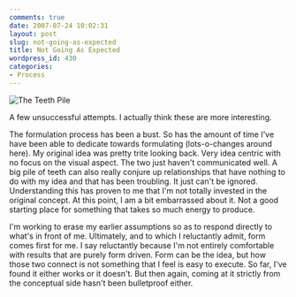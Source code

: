 ```yaml
---
comments: true
date: 2007-07-24 10:02:31
layout: post
slug: not-going-as-expected
title: Not Going As Expected
wordpress_id: 430
categories:
- Process
---
```


![The Teeth Pile](http://ryanfitzer.com/main/wp-content/uploads/2007/07/slipheap.jpg)

A few unsuccessful attempts. I actually think these are more interesting.

The formulation process has been a bust. So has the amount of time I've have been able to dedicate towards formulating (lots-o-changes around here). My original idea was pretty trite looking back. Very idea centric with no focus on the visual aspect. The two just haven't communicated well. A big pile of teeth can also really conjure up relationships that have nothing to do with my idea and that has been troubling. It just can't be ignored. Understanding this has proven to me that I'm not totally invested in the original concept. At this point, I am a bit embarrassed about it. Not a good starting place for something that takes so much energy to produce.

I'm working to erase my earlier assumptions so as to respond directly to what's in front of me. Ultimately, and to which I reluctantly admit, form comes first for me. I say reluctantly because I'm not entirely comfortable with results that are purely form driven. Form can be the idea, but how those two connect is not something that I feel is easy to execute. So far, I've found it either works or it doesn't. But then again, coming at it strictly from the conceptual side hasn't been bulletproof either.
